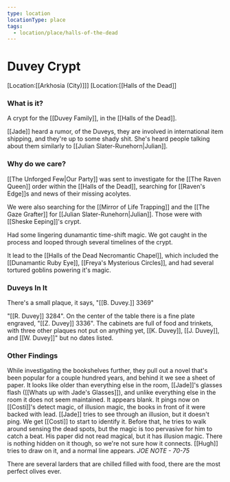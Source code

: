 ```yaml
---
type: location
locationType: place
tags:
  - location/place/halls-of-the-dead
---
```


# Duvey Crypt
[Location:[[Arkhosia (City)]]]
[Location:[[Halls of the Dead]]
### What is it?
A crypt for the [[Duvey Family]], in the [[Halls of the Dead]]. 

[[Jade]] heard a rumor, of the Duveys, they are involved in international item shipping, and they're up to some shady shit. She's heard people talking about them similarly to [[Julian Slater-Runehorn|Julian]]. 

### Why do we care?
[[The Unforged Few|Our Party]] was sent to investigate for the [[The Raven Queen]] order within the [[Halls of the Dead]], searching for [[Raven's Edge]]s and news of their missing acolytes. 

We were also searching for the [[Mirror of Life Trapping]] and the [[The Gaze Grafter]] for [[Julian Slater-Runehorn|Julian]]. Those were with [[Sheske Eeping]]'s crypt. 

Had some lingering dunamantic time-shift magic. We got caught in the process and looped through several timelines of the crypt. 

It lead to the [[Halls of the Dead Necromantic Chapel]], which included the [[Dunamantic Ruby Eye]], [[Freya's Mysterious Circles]], and had several tortured goblins powering it's magic.

### Duveys In It
There's a small plaque, it says, "[[B. Duvey.]] 3369"

 "[[R. Duvey]] 3284". On the center of the table there is a fine plate engraved, "[[Z. Duvey]] 3336".  The cabinets are full of food and trinkets, with three other plaques not put on anything yet, [[K. Duvey]], [[J. Duvey]], and [[W. Duvey]]" but no dates listed.
 
### Other Findings

While investigating the bookshelves further, they pull out a novel that's been popular for a couple hundred years, and behind it we see a sheet of paper. It looks like older than everything else in the room, [[Jade]]'s glasses flash ([[Whats up with Jade's Glasses]]), and unlike everything else in the room it does not seem maintained. It appears blank. It pings now on [[Costi]]'s detect magic, of illusion magic, the books in front of it were backed with lead. [[Jade]] tries to see through an illusion, but it doesn't ping. We get [[Costi]] to start to identify it. Before that, he tries to walk around sensing the dead spots, but the magic is too pervasive for him to catch a beat. His paper did not read magical, but it has illusion magic. There is nothing hidden on it though, so we're not sure how it connects. [[Hugh]] tries to draw on it, and a normal line appears. *JOE NOTE - 70-75*

There are several larders that are chilled filled with food, there are the most perfect olives ever. 